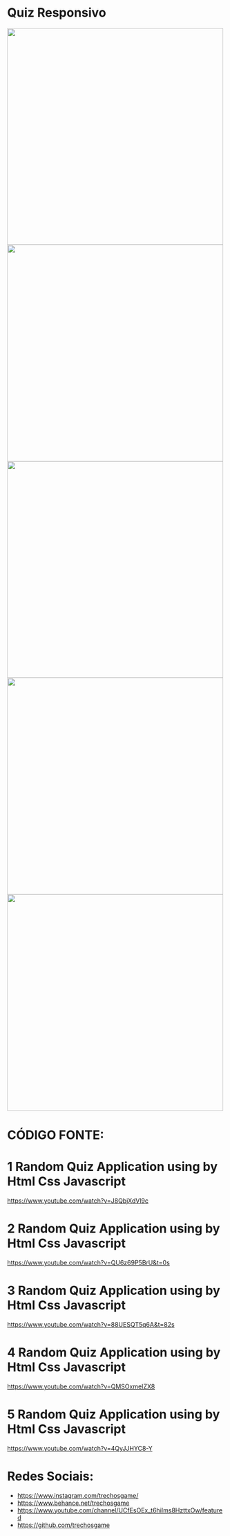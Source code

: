 # Quiz Responsivo
<img src="001.png" width="500px">
<img src="002.png" width="500px">
<img src="003.png" width="500px">
<img src="004.png" width="500px">
<img src="005.png" width="500px">

# CÓDIGO FONTE:
# 1 Random Quiz Application using by Html Css Javascript
https://www.youtube.com/watch?v=J8QbjXdVl9c

# 2 Random Quiz Application using by Html Css Javascript
https://www.youtube.com/watch?v=QU6z69P5BrU&t=0s

# 3 Random Quiz Application using by Html Css Javascript
https://www.youtube.com/watch?v=88UESQT5q6A&t=82s

# 4 Random Quiz Application using by Html Css Javascript
https://www.youtube.com/watch?v=QMSOxmeIZX8

# 5 Random Quiz Application using by Html Css Javascript
https://www.youtube.com/watch?v=4QyJJHYC8-Y

# Redes Sociais:
- https://www.instagram.com/trechosgame/
- https://www.behance.net/trechosgame
- https://www.youtube.com/channel/UCfEsOEx_t6hiIms8HzttxOw/featured
- https://github.com/trechosgame


